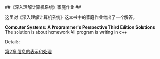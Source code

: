##《深入理解计算机系统》家庭作业 ##

这里对《深入理解计算机系统》这本书中的家庭作业给出了一个解答。

**Computer Systems: A Programmer's Perspective Third Edition Solutions**
The solution is about homework
All program is writing in c++

Details:

[第2章 信息的表示和处理](http://www.fogsail.net/2018/02/06/20180206/index.html)